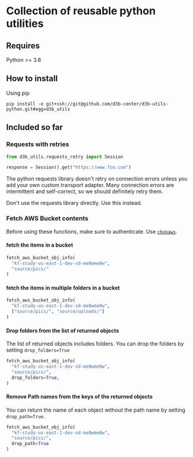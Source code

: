 # Collection of reusable python utilities

## Requires

Python >= 3.6

## How to install

Using pip

`pip install -e git+ssh://git@github.com/d3b-center/d3b-utils-python.git#egg=d3b_utils`

## Included so far

### Requests with retries

```Python
from d3b_utils.requests_retry import Session

response = Session().get("https://www.foo.com")
```

The python requests library doesn't retry on connection errors unless you add
your own custom transport adapter. Many connection errors are intermittent and
self-correct, so we should definitely retry them.

Don't use the requests library directly. Use this instead.

### Fetch AWS Bucket contents

Before using these functions, make sure to authenticate. Use [`chopaws`](https://github.research.chop.edu/devops/aws-auth-cli).

#### fetch the items in a bucket

```python
fetch_aws_bucket_obj_info(
  "kf-study-us-east-1-dev-sd-me0wme0w",
  "source/pics/"
)
```

#### fetch the items in multiple folders in a bucket

```python
fetch_aws_bucket_obj_info(
  "kf-study-us-east-1-dev-sd-me0wme0w",
  ["source/pics/", "source/uploads/"]
)
```

#### Drop folders from the list of returned objects

The list of returned objects includes folders. You can drop the folders by setting `drop_folders=True`

```python
fetch_aws_bucket_obj_info(
  "kf-study-us-east-1-dev-sd-me0wme0w",
  "source/pics/",
  drop_folders=True,
)
```

#### Remove Path names from the keys of the returned objects

You can return the name of each object without the path name by setting `drop_path=True`. 

```python
fetch_aws_bucket_obj_info(
  "kf-study-us-east-1-dev-sd-me0wme0w",
  "source/pics/",
  drop_path=True
)
```

